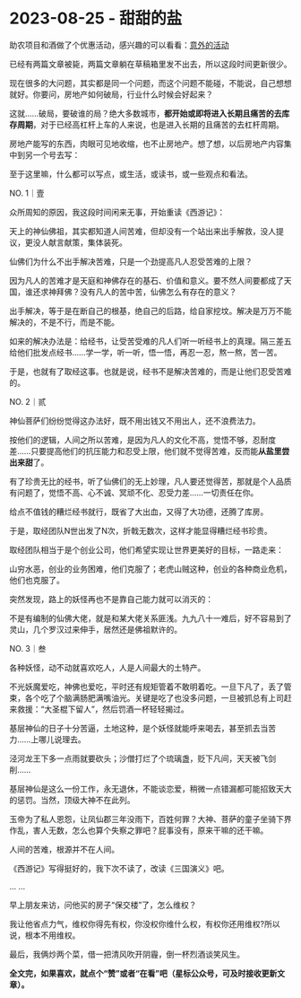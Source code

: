 # 2023-08-25 - 甜甜的盐

助农项目和酒做了个优惠活动，感兴趣的可以看看：[意外的活动](http://mp.weixin.qq.com/s?__biz=Mzg2MTg2OTYzNQ==&mid=2247483918&idx=1&sn=030551089a6fc0dda0f14cb165e56044&chksm=ce11c122f96648343b8ad088e79313c613a064cc9ae856b4a289f8d9f952667870acf3609b01&scene=21#wechat_redirect)

已经有两篇文章被毙，两篇文章躺在草稿箱里发不出去，所以这段时间更新很少。

现在很多的大问题，其实都是同一个问题，而这个问题不能碰，不能说，自己想想就好。你要问，房地产如何破局，行业什么时候会好起来？

这就......破局，要破谁的局？绝大多数城市，**都开始或即将进入长期且痛苦的去库存周期**，对于已经高杠杆上车的人来说，也是进入长期的且痛苦的去杠杆周期。

房地产能写的东西，肉眼可见地收缩，也不止房地产。想了想，以后房地产内容集中到另一个号去写：

至于这里嘛，什么都可以写点，或生活，或读书，或一些观点和看法。

NO. 1｜壹

众所周知的原因，我这段时间闲来无事，开始重读《西游记》：

天上的神仙佛祖，其实都知道人间苦难，但却没有一个站出来出手解救，没人提议，更没人献言献策，集体装死。

仙佛们为什么不出手解决苦难，只是一个劲提高凡人忍受苦难的上限？

因为凡人的苦难才是天庭和神佛存在的基石、价值和意义。要不然人间要都成了天国，谁还求神拜佛？没有凡人的苦中苦，仙佛怎么有存在的意义？

出手解决，等于是在断自己的根基，绝自己的后路，给自家挖坟。解决是万万不能解决的，不是不行，而是不能。

如来的解决办法是：给经书，让受苦受难的凡人们听一听经书上的真理。隔三差五给他们批发点经书……学一学，听一听，悟一悟，再忍一忍，熬一熬，苦一苦。

于是，也就有了取经这事。也就是说，经书不是解决苦难的，而是让他们忍受苦难的。

NO. 2｜贰

神仙菩萨们纷纷觉得这办法好，既不用出钱又不用出人，还不浪费法力。

按他们的逻辑，人间之所以苦难，是因为凡人的文化不高，觉悟不够，忍耐度差……只要提高他们的抗压能力和忍受上限，他们就不觉得苦难，反而能**从盐里尝出来甜**了。

有了珍贵无比的经书，听了仙佛们的无上妙理，凡人要还觉得苦，那就是个人品质有问题了，觉悟不高、心不诚、冥顽不化、忍受力差……一切责任在你。

给点不值钱的糟烂经书就行，既省了大出血，又得了大功德，还腾了库房。

于是，取经团队N世出发了N次，折戟无数次，这样才能显得糟烂经书珍贵。

取经团队相当于是个创业公司，他们希望实现让世界更美好的目标，一路走来：

山穷水恶，创业的业务困难，他们克服了；老虎山贼这种，创业的各种商业危机，他们也克服了。

突然发现，路上的妖怪再也不是靠自己能力就可以消灭的：

不是有编制的仙佛大佬，就是和某大佬关系匪浅。九九八十一难后，好不容易到了灵山，几个罗汉过来伸手，居然还是佛祖默许的。

NO. 3｜叁

各种妖怪，动不动就喜欢吃人，人是人间最大的土特产。

不光妖魔爱吃，神佛也爱吃，平时还有规矩管着不敢明着吃。一旦下凡了，丢了管束，各个吃了个脑满肠肥满嘴油光。关键是吃了也没多问题，一旦被抓总有上司赶来救援：“大圣棍下留人”，然后罚酒一杯轻轻揭过。

基层神仙的日子十分苦逼，土地这种，是个妖怪就能呼来喝去，甚至抓去当苦力……上哪儿说理去。

泾河龙王下多一点雨就要砍头；沙僧打烂了个琉璃盏，贬下凡间，天天被飞剑削……

基层神仙是这么一份工作，永无退休，不能谈恋爱，稍微一点错漏都可能招致天大的惩罚。当然，顶级大神不在此列。

玉帝为了私人恩怨，让凤仙郡三年没雨下，百姓何罪？大神、菩萨的童子坐骑下界作乱，害人无数，怎么也算个失察之罪吧？屁事没有，原来干嘛的还干嘛。

人间的苦难，根源并不在人间。

《西游记》写得挺好的，我下次不读了，改读《三国演义》吧。

... ...

早上朋友来访，问他买的房子“保交楼”了，怎么维权？

我让他省点力气，维权你得先有权，你没权你维什么权，有权你还用维权?所以说，根本不用维权。

最后，我俩炒两个菜，借一把清风吹开阴霾，倒一杯烈酒谈笑风生。

**全文完，如果喜欢，就点个“赞”或者“在看”吧（星标公众号，可及时接收更新文章）。**